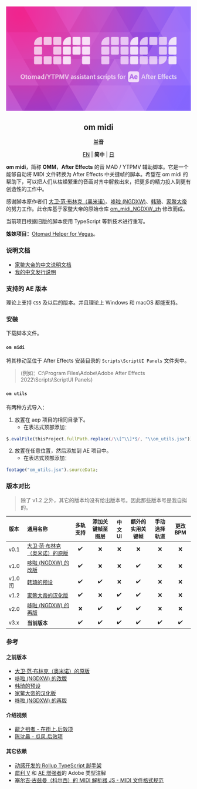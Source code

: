 <div lang="zh-CN">

[![Cover](cover.png)](#om_midi)
<div align="center">
	<h2 id="om_midi">om midi</h2>
	<p><b>兰音</b></p>

[EN](README.md) | **简中** | [日](README_ja-JP.md)
</div>

**om midi**，简称 **OMM**，**After Effects** 的音 MAD / YTPMV 辅助脚本。它是一个能够自动将 MIDI 文件转换为 After Effects 中关键帧的脚本。希望在 om midi 的帮助下，可以把人们从枯燥繁重的音画对齐中解救出来，把更多的精力投入到更有创造性的工作中。

感谢脚本原作者们 [大卫·范·布林克（奥米诺）](https://omino.com/)、[哆啦 (NGDXW)](https://space.bilibili.com/40208180)、[韩琦](https://space.bilibili.com/66940276)、[家鳖大帝](https://github.com/Z4HD)的努力工作。此仓库基于家鳖大帝的原始仓库 [om_midi_NGDXW_zh](https://github.com/Z4HD/om_midi_NGDXW_zh) 修改而成。

当前项目根据旧版的脚本使用 TypeScript 等新技术进行重写。

**姊妹项目：**[Otomad Helper for Vegas](https://github.com/otomad/OtomadHelper)。

### 说明文档
* [家鳖大帝的中文说明文档](https://om.z4hd.cf/)
* [我的中文发行说明](https://www.bilibili.com/read/cv18532219)

### 支持的 AE 版本
理论上支持 `CS5` 及以后的版本。并且理论上 Windows 和 macOS 都能支持。

### 安装
下载脚本文件。

#### `om midi`
将其移动至位于 After Effects 安装目录的 `Scripts\ScriptUI Panels` 文件夹中。
> (例如：C:\Program Files\Adobe\Adobe After Effects 2022\Scripts\ScriptUI Panels)
#### `om utils`
有两种方式导入：
1. 放置在 aep 项目的相同目录下。
	* 在表达式顶部添加：
```javascript
$.evalFile(thisProject.fullPath.replace(/\\[^\\]*$/, "\\om_utils.jsx"));
```
2. 放置在任意位置，然后添加到 AE 项目中。
	* 在表达式顶部添加：
```javascript
footage("om_utils.jsx").sourceData;
```

### 版本对比
> 除了 v1.2 之外，其它的版本均没有给出版本号。因此那些版本号是我自拟的。

版本 | 通用名称 | 多轨支持 | 添加关键帧至图层 | 中文 UI | 额外的实用关键帧 | 手动选择轨道 | 更改 BPM
:--- | :--- | :---: | :---: | :---: | :---: | :---: | :---:
v0.1 | [大卫·范·布林克（奥米诺）的原版](https://omino.com/pixelblog/2011/12/26/ae-hello-again-midi/) | ✔️ | ❌ | ❌ | ❌ | ❌ | ❌ | ❌
v1.0 | [哆啦 (NGDXW) 的改版](https://www.bilibili.com/read/cv170398) | ✔️ | ❌ | ❌ | ✔️ | ❌ | ❌
v1.0 闰 | [韩琦的预设](https://www.bilibili.com/video/av29649969) | ✔️ | ✔️ | ❌ | ✔️ | ❌ | ❌
v1.2 | [家鳖大帝的汉化版](https://github.com/Z4HD/om_midi_NGDXW_zh) | ✔️ | ❌ | ✔️ | ✔️ | ❌ | ❌
v2.0 | [哆啦 (NGDXW) 的再版](https://www.bilibili.com/read/cv1217487) | ❌ | ✔️ | ✔️ | ✔️ | ❌ | ❌
v3.x | **当前版本** | ✔️ | ✔️ | ✔️ | ✔️ | ✔️ | ✔️

### 参考
#### 之前版本
* [大卫·范·布林克（奥米诺）的原版](https://omino.com/pixelblog/2011/12/26/ae-hello-again-midi/)
* [哆啦 (NGDXW) 的改版](https://www.bilibili.com/read/cv170398)
* [韩琦的预设](https://www.bilibili.com/video/av29649969)
* [家鳖大帝的汉化版](https://github.com/Z4HD/om_midi_NGDXW_zh)
* [哆啦 (NGDXW) 的再版](https://www.bilibili.com/read/cv1217487)
#### 介绍视频
* [龍之祖者 - 在街上.后效项](https://www.bilibili.com/video/av9228581)
* [陈沈晨 - 瓜风.后效项](https://www.bilibili.com/video/av9778499)
#### 其它依赖
* [动感开发的 Rollup TypeScript 脚手架](https://github.com/motiondeveloper/expression-globals-typescript)
* [犀利 V](https://github.com/Silly-V/Adobe-TS-ExtendScript) 和 [AE 增强者](https://github.com/aenhancers/Types-for-Adobe)的 Adobe 类型注解
* [塞尔吉·古兹曼（科尔西）的 MIDI 解析器 JS - MIDI 文件格式规范](https://github.com/colxi/midi-parser-js/wiki/MIDI-File-Format-Specifications)

</div>

